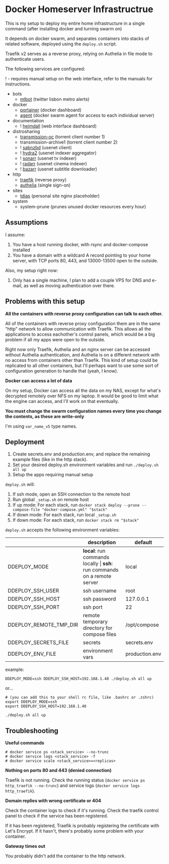 # Docker Homeserver Infrastructrue

This is my setup to deploy my entire home infrastructure in a single command (after installing docker and turning swarm on)

It depends on docker swarm, and separates containers into stacks of related software, deployed using the `deploy.sh` script.

Traefik v2 serves as a reverse proxy, relying on Authelia in file mode to authenticate users.

The following services are configured:

! - requires manual setup on the web interface, refer to the manuals for instructions.

- bots
  - [mlbot](https://github.com/tiagoad/mlbot) (twitter lisbon metro alerts)
- docker
  - [portainer](https://hub.docker.com/r/portainer/portainer/) (docker dashboard)
  - [agent](https://hub.docker.com/r/portainer/agent/) (docker swarm agent for access to each individual server)
- documentation
  - ! [heimdall](https://hub.docker.com/r/linuxserver/heimdall/) (web interface dashboard)
- distrosharing
  - [transmission-oc](https://hub.docker.com/r/tiagoad/transmission) (torrent client number 1)
  - transmission-archive1 (torrent client number 2)
  - ! [sabnzbd](https://hub.docker.com/r/linuxserver/sabnzbd) (usenet client)
  - ! [hydra2](https://hub.docker.com/r/linuxserver/hydra2) (usenet indexer aggregator)
  - ! [sonarr](https://hub.docker.com/r/linuxserver/sonarr) (usenet tv indexer)
  - ! [radarr](https://hub.docker.com/r/linuxserver/radarr) (usenet cinema indexer)
  - ! [bazarr](https://hub.docker.com/r/linuxserver/bazarr) (usenet subtitle downloader)
- http
  - [traefik](https://hub.docker.com/r/_/traefik) (reverse proxy)
  - [authelia](https://hub.docker.com/r/authelia/authelia) (single sign-on)
- sites
  - [tdias](https://tdias.tech) (personal site nginx placeholder)
- system
  - system-prune (prunes unused docker resources every hour)

## Assumptions

I assume:

1. You have a host running docker, with rsync and docker-compose installed
2. You have a domain with a wildcard A record pointing to your home server, with TCP ports 80, 443, and 13000-13500 open to the outside.

Also, my setup right now:

1. Only has a single machine, I plan to add a couple VPS for DNS and e-mail, as well as moving authentication over there.


## Problems with this setup

**All the containers with reverse proxy configuration can talk to each other.**

All of the containers with reverse proxy configuration them are in the same "http" network to allow communication with Traefik. This allows all the applications to access eachother's control panels, which would be a big problem if all my apps were open to the outside. 

Right now only Traefik, Authelia and an nginx server can be accessed without Authelia authentication, and Authelia is on a different network with no access from containers other than Traefik. This kind of setup could be replicated to all other containers, but I'll perhaps want to use some sort of configuration generation to handle that (yeah, I know).

**Docker can access a lot of data**

On my setup, Docker can access all the data on my NAS, except for what's decrypted remotely over NFS on my laptop. It would be good to limit what the engine can access, and I'll work on that eventually.

**You must change the swarm configuration names every time you change the contents, as these are write-only**

I'm using `var_name_v5` type names.


## Deployment

1. Create secrets.env and production.env, and replace the remaining example files (like in the http stack).
2. Set your desired deploy.sh environment variables and run `./deploy.sh all up`
3. Setup the apps requiring manual setup

`deploy.sh` will:

1. If ssh mode, open an SSH connection to the remote host
2. Run global `_setup.sh` on remote host
4. If up mode: For each stack, run `docker stack deploy --prune --compose-file "docker-compose.yml" "$stack"`
3. If down mode: For each stack, run local `_setup.sh`
5. If down mode: For each stack, run `docker stack rm "$stack"`

`deploy.sh` accepts the following environment variables:

|                        | description                                                      | default        |
|------------------------|------------------------------------------------------------------|----------------|
| DDEPLOY_MODE           | **local**: run commands locally \| **ssh**: run commands on a remote server | local          |
| DDEPLOY_SSH_USER       | ssh username                                                     | root           |
| DDEPLOY_SSH_HOST       | ssh password                                                     | 127.0.0.1      |
| DDEPLOY_SSH_PORT       | ssh port                                                         | 22             |
| DDEPLOY_REMOTE_TMP_DIR | remote temporary directory for compose files                     | /opt/compose   |
| DDEPLOY_SECRETS_FILE   | secrets                                                          | secrets.env    |
| DDEPLOY_ENV_FILE       | environment vars                                                 | production.env |
example:

    DDEPLOY_MODE=ssh DDEPLOY_SSH_HOST=192.168.1.40 ./deploy.sh all up

or...

	# (you can add this to your shell rc file, like .bashrc or .zshrc)
	export DDEPLOY_MODE=ssh
	export DDEPLOY_SSH_HOST=192.168.1.40 

	./deploy.sh all up
 
   
## Troubleshooting

**Useful commands**
  
    # docker service ps <stack_service> --no-trunc
    # docker service logs <stack_service> -f
    # docker service scale <stack_service>=<replicas>

**Nothing on ports 80 and 443 (denied connection)**

Traefik is not running. Check the running status (`docker service ps http_traefik --no-trunc`) and service logs (`docker service logs http_traefik`).

**Domain replies with wrong certificate or 404**

Check the container logs to check if it's running. Check the traefik control panel to check if the service has been registered.

If it has been registered, Traefik is probably registering the certificate with Let's Encrypt. If it hasn't, there's probably some problem with your container.

**Gateway times out**

You probably didn't add the container to the http network.